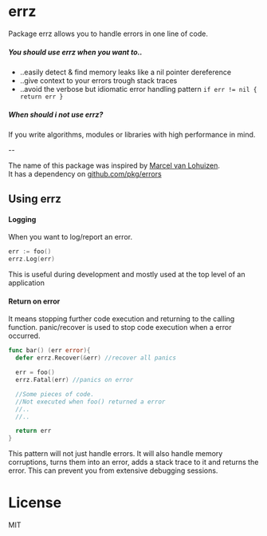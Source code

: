 # errz
Package errz allows you to handle errors in one line of code.

##### You should use errz when you want to..
  * ..easily detect & find memory leaks like a nil pointer dereference
  * ..give context to your errors trough stack traces
  * ..avoid the verbose but idiomatic error handling pattern `if err != nil { return err }`


##### When should i **not** use errz?
If you write algorithms, modules or libraries with high performance in mind.

--

The name of this package was inspired by [Marcel van Lohuizen](https://github.com/mpvl).  
It has a dependency on [github.com/pkg/errors ](https://github.com/pkg/errors)

## Using errz
#### Logging
When you want to log/report an error.

```go
err := foo()
errz.Log(err)
```
This is useful during development and mostly used at the top level of an application

#### Return on error
It means stopping further code execution and returning to the calling function. panic/recover is used to stop code execution when a error occurred.
```go
func bar() (err error){
  defer errz.Recover(&err) //recover all panics

  err = foo()
  errz.Fatal(err) //panics on error

  //Some pieces of code.
  //Not executed when foo() returned a error
  //..
  //..

  return err
}
```
This pattern will not just handle errors. It will also handle memory corruptions, turns them into an error, adds a stack trace to it and returns the error. This can prevent you from extensive debugging sessions.

# License
MIT
